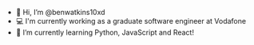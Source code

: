 - 👋 Hi, I’m @benwatkins10xd
- 💻 I'm currently working as a graduate software engineer at Vodafone
- 🌱 I’m currently learning Python, JavaScript and React!
